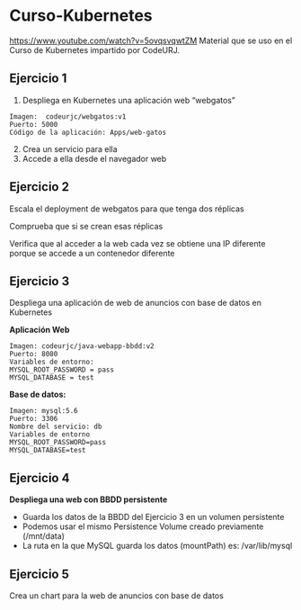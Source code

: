 # Curso-Kubernetes
https://www.youtube.com/watch?v=5ovqsvqwtZM
Material que se uso en el Curso de Kubernetes impartido por CodeURJ.

## Ejercicio 1

1. Despliega en Kubernetes una aplicación web “webgatos”

```
Imagen:  codeurjc/webgatos:v1
Puerto: 5000
Código de la aplicación: Apps/web-gatos
```

2. Crea un servicio para ella
3. Accede a ella desde el navegador web

## Ejercicio 2

Escala el deployment de webgatos para que tenga dos réplicas

Comprueba que si se crean esas réplicas

Verifica que al acceder a la web cada vez se obtiene una IP diferente porque se accede a un contenedor diferente

## Ejercicio 3

Despliega una aplicación de web de anuncios con base de datos en Kubernetes

**Aplicación Web**

```
Imagen: codeurjc/java-webapp-bbdd:v2
Puerto: 8080
Variables de entorno: 
MYSQL_ROOT_PASSWORD = pass
MYSQL_DATABASE = test
```

**Base de datos:**

```
Imagen: mysql:5.6
Puerto: 3306
Nombre del servicio: db
Variables de entorno
MYSQL_ROOT_PASSWORD=pass
MYSQL_DATABASE=test
```

## Ejercicio 4

**Despliega una web con BBDD persistente**

- Guarda los datos de la BBDD del Ejercicio 3 en un volumen persistente
- Podemos usar el mismo Persistence Volume creado previamente (/mnt/data)
- La ruta en la que MySQL guarda los datos (mountPath) es: /var/lib/mysql

## Ejercicio 5

Crea un chart para la web de anuncios con base de datos


